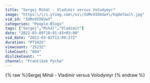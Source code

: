 ```yaml
---
title: "Sergej Mihál - Vladimír versus Volodymyr"
image: "https:\/\/i.ytimg.com\/vi\/IUMv9IOkUwY\/hqdefault.jpg"
vid_id: "IUMv9IOkUwY"
categories: "People-Blogs"
tags: ["Sergej","Mihál","Vladimír"]
date: "2022-03-09T18:01:43+03:00"
vid_date: "2022-03-02T12:09:27Z"
duration: "PT1H2S"
viewcount: "25232"
likeCount: "604"
dislikeCount: ""
channel: "František Pýcha"
---
```

{% raw %}Sergej Mihál - Vladimír versus Volodymyr {% endraw %}
